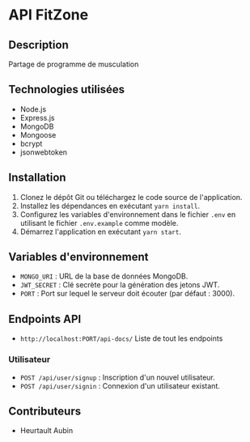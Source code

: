 # API FitZone

## Description
Partage de programme de musculation
## Technologies utilisées
- Node.js
- Express.js
- MongoDB
- Mongoose
- bcrypt
- jsonwebtoken

## Installation
1. Clonez le dépôt Git ou téléchargez le code source de l'application.
2. Installez les dépendances en exécutant `yarn install`.
3. Configurez les variables d'environnement dans le fichier `.env` en utilisant le fichier `.env.example` comme modèle.
4. Démarrez l'application en exécutant `yarn start`.

## Variables d'environnement
- `MONGO_URI` : URL de la base de données MongoDB.
- `JWT_SECRET` : Clé secrète pour la génération des jetons JWT.
- `PORT` : Port sur lequel le serveur doit écouter (par défaut : 3000).

## Endpoints API
- `http://localhost:PORT/api-docs/` Liste de tout les endpoints
### Utilisateur
- `POST /api/user/signup` : Inscription d'un nouvel utilisateur.
- `POST /api/user/signin` : Connexion d'un utilisateur existant.


## Contributeurs
- Heurtault Aubin
